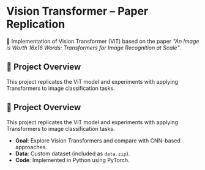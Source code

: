 # Vision Transformer – Paper Replication

📘 Implementation of Vision Transformer (ViT) based on the paper *"An Image is Worth 16x16 Words: Transformers for Image Recognition at Scale"*.

## 🚀 Project Overview
This project replicates the ViT model and experiments with applying Transformers to image classification tasks.

## 🚀 Project Overview
This project replicates the ViT model and experiments with applying Transformers to image classification tasks.

- **Goal**: Explore Vision Transformers and compare with CNN-based approaches.
- **Data**: Custom dataset (included as `data.zip`).
- **Code**: Implemented in Python using PyTorch.
